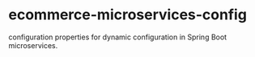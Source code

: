 # ecommerce-microservices-config

configuration properties for dynamic configuration in Spring Boot microservices.